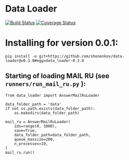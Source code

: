# Data Loader #

[![Build Status](https://api.travis-ci.com/shonenkov/data-loader.svg)](https://travis-ci.com/shonenkov/data-loader)
[![Coverage Status](https://coveralls.io/repos/github/shonenkov/data-loader/badge.svg)](https://coveralls.io/github/shonenkov/data-loader)

# Installing for version 0.0.1: #
```
pip install -e git+https://github.com/shonenkov/data-loader@v0.3.0#egg=data_loader-0.3.0
```



## Starting of loading MAIL RU (see `runners/run_mail_ru.py` ):
```
from data_loader import AnswerMailRuLoader

data_folder_path = 'data'
if not os.path.exists(data_folder_path):
    os.makedirs(data_folder_path)

mail_ru = AnswerMailRuLoader(
    ids=range(0, 1000),
    save=True,
    data_folder_path=data_folder_path,
    queue_maxsize=200,
    n_processes=10,
)
mail_ru.run()
```